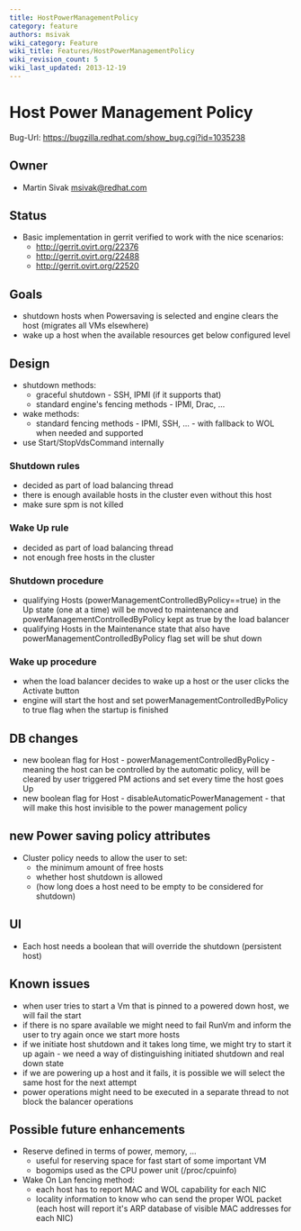 ```yaml
---
title: HostPowerManagementPolicy
category: feature
authors: msivak
wiki_category: Feature
wiki_title: Features/HostPowerManagementPolicy
wiki_revision_count: 5
wiki_last_updated: 2013-12-19
---
```


# Host Power Management Policy

Bug-Url: <https://bugzilla.redhat.com/show_bug.cgi?id=1035238>

## Owner

*   Martin Sivak <msivak@redhat.com>

## Status

*   Basic implementation in gerrit verified to work with the nice scenarios:
    -   <http://gerrit.ovirt.org/22376>
    -   <http://gerrit.ovirt.org/22488>
    -   <http://gerrit.ovirt.org/22520>

## Goals

*   shutdown hosts when Powersaving is selected and engine clears the host (migrates all VMs elsewhere)
*   wake up a host when the available resources get below configured level

## Design

*   shutdown methods:
    -   graceful shutdown - SSH, IPMI (if it supports that)
    -   standard engine's fencing methods - IPMI, Drac, ...
*   wake methods:
    -   standard fencing methods - IPMI, SSH, ... - with fallback to WOL when needed and supported
*   use Start/StopVdsCommand internally

### Shutdown rules

*   decided as part of load balancing thread
*   there is enough available hosts in the cluster even without this host
*   make sure spm is not killed

### Wake Up rule

*   decided as part of load balancing thread
*   not enough free hosts in the cluster

### Shutdown procedure

*   qualifying Hosts (powerManagementControlledByPolicy==true) in the Up state (one at a time) will be moved to maintenance and powerManagementControlledByPolicy kept as true by the load balancer
*   qualifying Hosts in the Maintenance state that also have powerManagementControlledByPolicy flag set will be shut down

### Wake up procedure

*   when the load balancer decides to wake up a host or the user clicks the Activate button
*   engine will start the host and set powerManagementControlledByPolicy to true flag when the startup is finished

## DB changes

*   new boolean flag for Host - powerManagementControlledByPolicy - meaning the host can be controlled by the automatic policy, will be cleared by user triggered PM actions and set every time the host goes Up
*   new boolean flag for Host - disableAutomaticPowerManagement - that will make this host invisible to the power management policy

## new Power saving policy attributes

*   Cluster policy needs to allow the user to set:
    -   the minimum amount of free hosts
    -   whether host shutdown is allowed
    -   (how long does a host need to be empty to be considered for shutdown)

## UI

*   Each host needs a boolean that will override the shutdown (persistent host)

## Known issues

*   when user tries to start a Vm that is pinned to a powered down host, we will fail the start
*   if there is no spare available we might need to fail RunVm and inform the user to try again once we start more hosts
*   if we initiate host shutdown and it takes long time, we might try to start it up again - we need a way of distinguishing initiated shutdown and real down state
*   if we are powering up a host and it fails, it is possible we will select the same host for the next attempt
*   power operations might need to be executed in a separate thread to not block the balancer operations

## Possible future enhancements

*   Reserve defined in terms of power, memory, ...
    -   useful for reserving space for fast start of some important VM
    -   bogomips used as the CPU power unit (/proc/cpuinfo)
*   Wake On Lan fencing method:
    -   each host has to report MAC and WOL capability for each NIC
    -   locality information to know who can send the proper WOL packet (each host will report it's ARP database of visible MAC addresses for each NIC)

